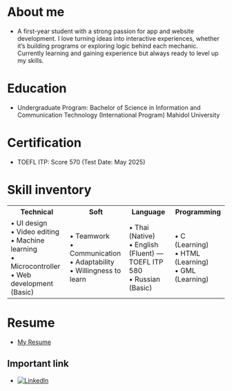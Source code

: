 
# About me
- A first-year student with a strong passion for app and website development.  I love turning ideas into interactive experiences, whether it’s building programs or exploring logic behind each mechanic.  Currently learning and gaining experience but always ready to level up my skills.

# Education
- Undergraduate Program: Bachelor of Science in Information and Communication Technology (International Program) 
  Mahidol University

# Certification
- TOEFL ITP: Score 570 (Test Date: May 2025)
  
# Skill inventory
<table>
<tr>
    <th>Technical</th>
    <th>Soft</th>
    <th>Language</th>
    <th>Programming</th>
  </tr>
  <tr>
    <td>
      • UI design <br>
      • Video editing <br>
      • Machine learning <br>
      • Microcontroller <br>
      • Web development (Basic)
    </td>
    <td>
      • Teamwork <br>
      • Communication <br>
      • Adaptability <br>
      • Willingness to learn
    </td>
    <td>
      • Thai (Native) <br>
      • English (Fluent) — TOEFL ITP 580 <br>
      • Russian (Basic)
    </td>
    <td>
      • C (Learning) <br>
      • HTML (Learning) <br>
      • GML (Learning)
    </td>
  </tr>
</table>

# Resume
- [My Resume](docs/assets/Peerapat-resume.pdf)


## Important link
- [![LinkedIn](https://img.shields.io/badge/LinkedIn-%230077B5.svg?logo=linkedin&logoColor=white)](https://www.linkedin.com/in/peerapat-jianjaroenwattana/)

